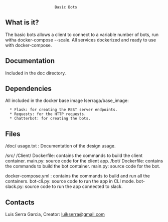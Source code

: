 
                          Basic Bots

  What is it?
  -----------

  The basic bots allows a client to connect to a variable number of bots, 
  run witha docker-compose --scale. All services dockerized and ready to use
  with docker-compose.

  Documentation
  -------------

  Included in the doc directory.

  Dependencies
  ------------

  All included in the docker base image lserraga/base_image:

      * Flask: for creating the REST server endpoints.
      * Requests: for the HTTP requests.
      * Chatterbot: for creating the bots.

  Files
  --------

  /doc/
      usage.txt : Documentation of the design usage.

  /src/
      /Client/
          Dockerfile: contains the commands to build the client container.
          main.py: source code for the client app.
      /bot/
          Dockerfile: contains the commands to build the bot container.
          main.py: source code for the bot.

  docker-compose.yml : contains the commands to build and run all the containers.
  bot-cli.py: source code to run the app in CLI mode.
  bot-slack.py: source code to run the app connected to slack.

  Contacts
  --------

  Luis Serra Garcia, Creator: luikserra@gmail.com
